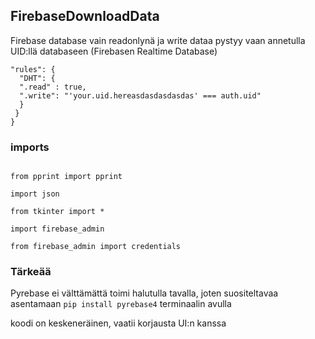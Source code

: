 ## FirebaseDownloadData

Firebase database vain readonlynä ja write dataa pystyy vaan annetulla UID:llä databaseen (Firebasen Realtime Database)
  
  

  
```{ 
"rules": {
  "DHT": {
  ".read" : true,
  ".write": "'your.uid.hereasdasdasdasdas' === auth.uid"
  }
 }
}
```  
  



### imports
```import pyrebase
  
from pprint import pprint
  
import json
  
from tkinter import *
  
import firebase_admin
  
from firebase_admin import credentials
```
  
### Tärkeää
  
Pyrebase ei välttämättä toimi halutulla tavalla, joten suositeltavaa asentamaan `pip install pyrebase4` terminaalin avulla
  
koodi on keskeneräinen, vaatii korjausta UI:n kanssa
